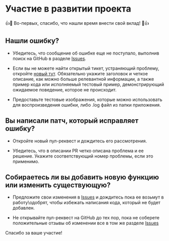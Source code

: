 # Участие в развитии проекта

👍🎉 Во-первых, спасибо, что нашли время внести свой вклад! 🎉👍

## Нашли ошибку?
*   Убедитесь, что сообщение об ошибке еще не поступало, выполнив поиск на GitHub в разделе [Issues](https://github.com/rastorguevia/XIVRusTranslationAutoUpdater/issues).

*   Если вы не можете найти открытый тикет, устраняющий проблему, откройте [новый тут](https://github.com/rastorguevia/XIVRusTranslationAutoUpdater/issues/new/choose).
    Обязательно укажите заголовок и четкое описание, как можно больше релевантной информации, 
    а также пример кода или исполняемый тестовый пример, демонстрирующий ожидаемое поведение, которое не происходит.

*   Предоставьте тестовые изображения, которые можно использовать для воспроизведения ошибки, либо .log файл из папки приложения.

## Вы написали патч, который исправляет ошибку?
*   Откройте новый пул-реквест и дождитесь его рассмотрения.

*   Убедитесь, что в описании PR четко описана проблема и ее решение. Укажите соответствующий номер проблемы, если это применимо.

## Собираетесь ли вы добавить новую функцию или изменить существующую?
*   Предложите свои изменения в [Issues](https://github.com/rastorguevia/XIVRusTranslationAutoUpdater/issues) и дождитесь пока ее возьмут в работу\одобрят, чтобы избежать написания кода, который не будет добавлен.

*   Не открывайте пул-реквест на GitHub до тех пор, пока не соберете положительные отзывы об изменении все в том же разделе [Issues](https://github.com/rastorguevia/XIVRusTranslationAutoUpdater/issues)

Спасибо за ваше участие!
